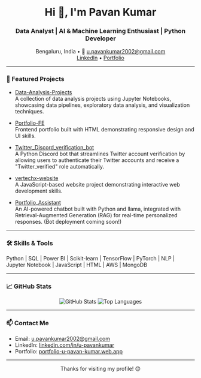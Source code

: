 <h1 align="center">Hi 👋, I'm Pavan Kumar</h1>
<h3 align="center">Data Analyst | AI & Machine Learning Enthusiast | Python Developer</h3>

<p align="center">
  Bengaluru, India • 📧 <a href="mailto:u.pavankumar2002@gmail.com">u.pavankumar2002@gmail.com</a><br/>
  <a href="https://linkedin.com/in/u-pavankumar">LinkedIn</a> • <a href="https://portfolio-u-pavan-kumar.web.app">Portfolio</a>
</p>

---

### 🚀 Featured Projects

- [Data-Analysis-Projects](https://github.com/UPavankumar/Data-Analysis-Projects)  
  A collection of data analysis projects using Jupyter Notebooks, showcasing data pipelines, exploratory data analysis, and visualization techniques.

- [Portfolio-FE](https://github.com/UPavankumar/Portfolio-FE)  
  Frontend portfolio built with HTML demonstrating responsive design and UI skills.

- [Twitter_Discord_verification_bot](https://github.com/UPavankumar/Twitter_Discord_verification_bot)  
  A Python Discord bot that streamlines Twitter account verification by allowing users to authenticate their Twitter accounts and receive a "Twitter_verified" role automatically.

- [vertechx-website](https://github.com/UPavankumar/vertechx-website)  
  A JavaScript-based website project demonstrating interactive web development skills.

- [Portfolio_Assistant](https://github.com/UPavankumar/Portfolio_Assistant)  
  An AI-powered chatbot built with Python and llama, integrated with Retrieval-Augmented Generation (RAG) for real-time personalized responses. (Bot deployment coming soon!)

---

### 🛠️ Skills & Tools

Python | SQL | Power BI | Scikit-learn | TensorFlow | PyTorch | NLP | Jupyter Notebook | JavaScript | HTML | AWS | MongoDB

---

### 📈 GitHub Stats

<p align="center">
  <img src="https://github-readme-stats.vercel.app/api?username=UPavankumar&show_icons=true&theme=radical" alt="GitHub Stats" />
  <img src="https://github-readme-stats.vercel.app/api/top-langs/?username=UPavankumar&layout=compact&theme=radical" alt="Top Languages" />
</p>

---

### 📫 Contact Me

- Email: <a href="mailto:u.pavankumar2002@gmail.com">u.pavankumar2002@gmail.com</a>  
- LinkedIn: <a href="https://linkedin.com/in/u-pavankumar">linkedin.com/in/u-pavankumar</a>  
- Portfolio: <a href="https://portfolio-u-pavan-kumar.web.app">portfolio-u-pavan-kumar.web.app</a>

---

<p align="center">Thanks for visiting my profile! 😊</p>
